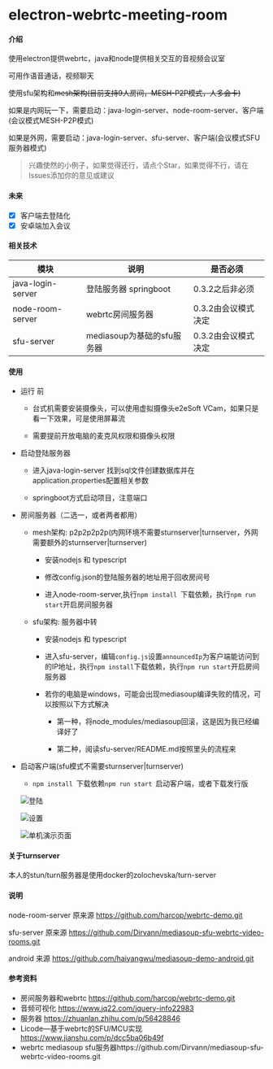 # electron-webrtc-meeting-room

#### 介绍


使用electron提供webrtc，java和node提供相关交互的音视频会议室  

可用作语音通话，视频聊天

使用sfu架构和~~mesh架构(目前支持9人房间，MESH-P2P模式，人多会卡)~~

如果是内网玩一下，需要启动：java-login-server、node-room-server、客户端(会议模式MESH-P2P模式)

如果是外网，需要启动：java-login-server、sfu-server、客户端(会议模式SFU服务器模式)

> 兴趣使然的小例子，如果觉得还行，请点个Star，如果觉得不行，请在Issues添加你的意见或建议

#### 未来

 - [x] 客户端去登陆化
 - [x] 安卓端加入会议
 
#### 相关技术

 | 模块  | 说明  | 是否必须  |
|---|---|---|
| java-login-server  | 登陆服务器 springboot  | 0.3.2之后非必须  |
| node-room-server  | webrtc房间服务器  | 0.3.2由会议模式决定  |
| sfu-server  | mediasoup为基础的sfu服务器  | 0.3.2由会议模式决定  |

 
#### 使用 

 - 运行 前 
 
   - 台式机需要安装摄像头，可以使用虚拟摄像头e2eSoft VCam，如果只是看一下效果，可是使用屏幕流
   
   - 需要提前开放电脑的麦克风权限和摄像头权限
   
 - 启动登陆服务器
 
   - 进入java-login-server 找到sql文件创建数据库并在application.properties配置相关参数
   
   - springboot方式启动项目，注意端口
   
 - 房间服务器（二选一，或者两者都用）
 
     - mesh架构: p2p2p2p2p(内网环境不需要sturnserver|turnserver，外网需要额外的sturnserver|turnserver)
     
       - 安装nodejs 和 typescript
       
       - 修改config.json的登陆服务器的地址用于回收房间号
       
       - 进入node-room-server,执行`npm install `下载依赖，执行`npm run start`开启房间服务器
       
     - sfu架构: 服务器中转
     
       - 安装nodejs 和 typescript
       
       - 进入sfu-server，编辑`config.js`设置`announcedIp`为客户端能访问到的IP地址，执行`npm install`下载依赖，执行`npm run start`开启房间服务器
       
       - 若你的电脑是windows，可能会出现mediasoup编译失败的情况，可以按照以下方式解决
       
         - 第一种，将node_modules/mediasoup回滚，这是因为我已经编译好了
         
         - 第二种，阅读sfu-server/README.md按照里头的流程来
     
 - 启动客户端(sfu模式不需要sturnserver|turnserver)
 
   - `npm install `下载依赖`npm run start `启动客户端，或者下载发行版

   ![登陆](https://images.gitee.com/uploads/images/2021/0403/182506_85891f2e_1927643.png "client01.png")

   ![设置](https://images.gitee.com/uploads/images/2021/0403/182523_896244c2_1927643.png "client02.png")

   ![单机演示页面](https://images.gitee.com/uploads/images/2021/0403/182544_3fe56e5e_1927643.png "client04.png")

#### 关于turnserver
   本人的stun/turn服务器是使用docker的zolochevska/turn-server

#### 说明

   node-room-server 原来源 https://github.com/harcop/webrtc-demo.git
   
   sfu-server 原来源 https://github.com/Dirvann/mediasoup-sfu-webrtc-video-rooms.git
   
   android 来源 https://github.com/haiyangwu/mediasoup-demo-android.git
   
#### 参考资料
 - 房间服务器和webrtc https://github.com/harcop/webrtc-demo.git
 - 音频可视化 https://www.jq22.com/jquery-info22983
 - 服务器 https://zhuanlan.zhihu.com/p/56428846
 - Licode—基于webrtc的SFU/MCU实现 https://www.jianshu.com/p/dcc5ba06b49f
 - webrtc mediasoup sfu服务器https://github.com/Dirvann/mediasoup-sfu-webrtc-video-rooms.git
